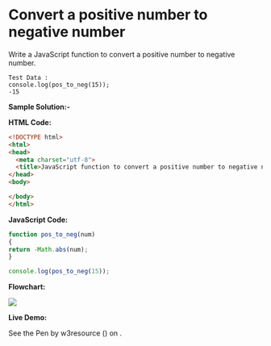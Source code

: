 # Convert a positive number to negative number

Write a JavaScript function to convert a positive number to negative number.

```
Test Data : 
console.log(pos_to_neg(15));
-15
```

**Sample Solution:-**

**HTML Code:**

```html
<!DOCTYPE html>
<html>
<head>
  <meta charset="utf-8">
  <title>JavaScript function to convert a positive number to negative number.</title>
</head>
<body>

</body>
</html>

```

**JavaScript Code:**

```js
function pos_to_neg(num)
{
return -Math.abs(num);
}

console.log(pos_to_neg(15));

```

**Flowchart:**

![](https://www.w3resource.com/w3r_images/javascript-math-exercise-29.png)

**Live Demo:**

<section class="expand-codepen"><p data-height="380" data-theme-id="0" data-slug-hash="jGLepN" data-default-tab="js,result" data-user="w3resource" data-embed-version="2" data-pen-title="JavaScript - common-editor-exercises" data-editable="true" class="codepen">See the Pen by w3resource () on .</p><codepen></codepen></section>
